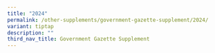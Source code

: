 ```yaml
---
title: "2024"
permalink: /other-supplements/government-gazette-supplement/2024/
variant: tiptap
description: ""
third_nav_title: Government Gazette Supplement
---
```

